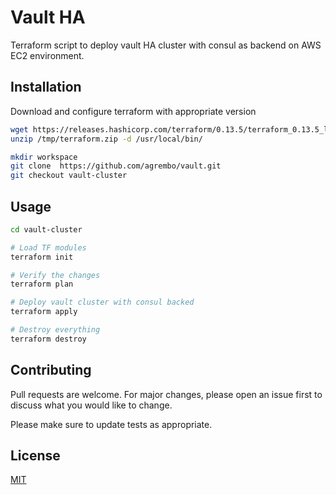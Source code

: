 # Vault HA

Terraform script to deploy vault HA cluster with consul as backend on AWS EC2 environment.


## Installation

Download and configure terraform with appropriate version 


```bash
wget https://releases.hashicorp.com/terraform/0.13.5/terraform_0.13.5_linux_amd64.zip  -O /tmp/terraform.zip
unzip /tmp/terraform.zip -d /usr/local/bin/

mkdir workspace
git clone  https://github.com/agrembo/vault.git
git checkout vault-cluster
```

## Usage

```bash
cd vault-cluster

# Load TF modules
terraform init

# Verify the changes
terraform plan

# Deploy vault cluster with consul backed
terraform apply

# Destroy everything
terraform destroy
```

## Contributing
Pull requests are welcome. For major changes, please open an issue first to discuss what you would like to change.

Please make sure to update tests as appropriate.

## License
[MIT](https://choosealicense.com/licenses/mit/)

